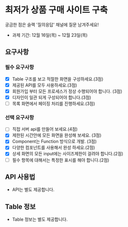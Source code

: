 # 최저가 상품 구매 사이트 구축

궁금한 점은 슬랙 '질의응답' 채널에 질문 남겨주세요!

- 과제 기간: 12월 16일(목) ~ 12월 23일(목)

## 요구사항

### 필수 요구사항

- [x] Table 구조를 보고 적절한 화면을 구성하세요.(3점)
- [x] 제공된 API를 모두 사용하세요.(3점)
- [x] 회원가입 부터 모든 프로세스가 정상 수행되어야 합니다. (3점)
- [x] 디자인이 일관 되게 구성되어야 합니다.(3점)
- [ ] 목록 화면에서 페이징 처리를 진행하세요.(3점)

### 선택 요구사항

- [ ] 직접 서버 api를 만들어 보세요.(4점)
- [x] 제한된 시간안에 모든 화면을 완성해 보세요. (3점)
- [x] Component는 Function 방식으로 개발. (3점)
- [x] 다양한 컴포넌트를 사용해서 완성 하세요.(2점)
- [x] 상세 화면의 모든 input에는 사이즈제한이 걸려야 합니다.(2점)
- [ ] 필수 항목에 대해서는 특정한 표시를 해야 합니다.(2점)

## API 사용법

- API는 별도 제공합니다.

## Table 정보

- Table 정보는 별도 제공합니다.
